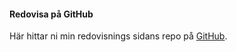#### Redovisa på GitHub

Här hittar ni min redovisnings sidans repo på [GitHub](https://github.com/liiinder/oophp).
